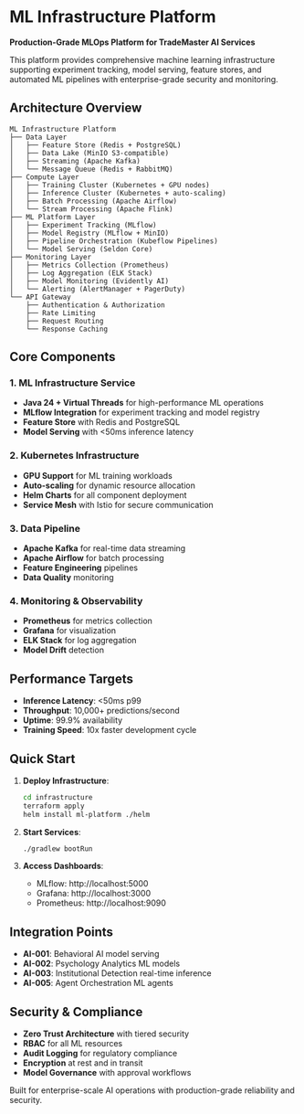# ML Infrastructure Platform

**Production-Grade MLOps Platform for TradeMaster AI Services**

This platform provides comprehensive machine learning infrastructure supporting experiment tracking, model serving, feature stores, and automated ML pipelines with enterprise-grade security and monitoring.

## Architecture Overview

```
ML Infrastructure Platform
├── Data Layer
│   ├── Feature Store (Redis + PostgreSQL)
│   ├── Data Lake (MinIO S3-compatible)
│   ├── Streaming (Apache Kafka)
│   └── Message Queue (Redis + RabbitMQ)
├── Compute Layer
│   ├── Training Cluster (Kubernetes + GPU nodes)
│   ├── Inference Cluster (Kubernetes + auto-scaling)
│   ├── Batch Processing (Apache Airflow)
│   └── Stream Processing (Apache Flink)
├── ML Platform Layer
│   ├── Experiment Tracking (MLflow)
│   ├── Model Registry (MLflow + MinIO)
│   ├── Pipeline Orchestration (Kubeflow Pipelines)
│   └── Model Serving (Seldon Core)
├── Monitoring Layer
│   ├── Metrics Collection (Prometheus)
│   ├── Log Aggregation (ELK Stack)
│   ├── Model Monitoring (Evidently AI)
│   └── Alerting (AlertManager + PagerDuty)
└── API Gateway
    ├── Authentication & Authorization
    ├── Rate Limiting
    ├── Request Routing
    └── Response Caching
```

## Core Components

### 1. ML Infrastructure Service
- **Java 24 + Virtual Threads** for high-performance ML operations
- **MLflow Integration** for experiment tracking and model registry
- **Feature Store** with Redis and PostgreSQL
- **Model Serving** with <50ms inference latency

### 2. Kubernetes Infrastructure
- **GPU Support** for ML training workloads
- **Auto-scaling** for dynamic resource allocation
- **Helm Charts** for all component deployment
- **Service Mesh** with Istio for secure communication

### 3. Data Pipeline
- **Apache Kafka** for real-time data streaming
- **Apache Airflow** for batch processing
- **Feature Engineering** pipelines
- **Data Quality** monitoring

### 4. Monitoring & Observability
- **Prometheus** for metrics collection
- **Grafana** for visualization
- **ELK Stack** for log aggregation
- **Model Drift** detection

## Performance Targets

- **Inference Latency**: <50ms p99
- **Throughput**: 10,000+ predictions/second
- **Uptime**: 99.9% availability
- **Training Speed**: 10x faster development cycle

## Quick Start

1. **Deploy Infrastructure**:
   ```bash
   cd infrastructure
   terraform apply
   helm install ml-platform ./helm
   ```

2. **Start Services**:
   ```bash
   ./gradlew bootRun
   ```

3. **Access Dashboards**:
   - MLflow: http://localhost:5000
   - Grafana: http://localhost:3000
   - Prometheus: http://localhost:9090

## Integration Points

- **AI-001**: Behavioral AI model serving
- **AI-002**: Psychology Analytics ML models
- **AI-003**: Institutional Detection real-time inference
- **AI-005**: Agent Orchestration ML agents

## Security & Compliance

- **Zero Trust Architecture** with tiered security
- **RBAC** for all ML resources
- **Audit Logging** for regulatory compliance
- **Encryption** at rest and in transit
- **Model Governance** with approval workflows

Built for enterprise-scale AI operations with production-grade reliability and security.